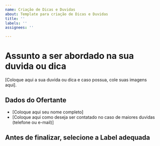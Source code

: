 ```yaml
---
name: Criação de Dicas e Duvidas
about: Template para criação de Dicas e Duvidas
title: ''
labels: ''
assignees: ''

---
```


<h1> Assunto a ser abordado na sua duvida ou dica </h1> 

[Coloque aqui a sua duvida ou dica e caso possua, cole suas imagens aqui].


<h2> Dados do Ofertante </h2> 

- [Coloque aqui seu nome completo]
- [Coloque aqui como deseja ser contatado no caso de maiores duvidas (telefone ou e-mail)]

<h2> Antes de finalizar, selecione a Label adequada<h2>
